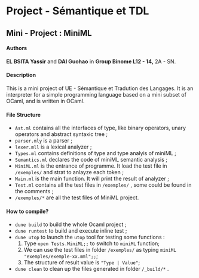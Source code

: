 # Project - Sémantique et TDL

## Mini - Project : MiniML

#### Authors

**EL BSITA Yassir** and **DAI Guohao** in **Group Binome L12 - 14,** 2A - SN.



#### Description

This is a mini project of UE - Sémantique et Tradution des Langages. It is an interpreter for a simple programming language based on a mini subset of OCaml, and is written in OCaml.



#### File Structure

- `Ast.ml` contains all the interfaces of type, like binary operators, unary operators and abstract syntaxic tree ;
- `parser.mly` is a parser ;
- `lexer.mll` is a lexical analyzer ;
- `Types.ml` contains definitions of type and type analyis of miniML ; 
- `Semantics.ml` declares the code of miniML semantic analysis ;
- `MiniML.ml` is the entrance of programme. It load the test file in `/exemples/` and strat to anlayze each token ;
- `Main.ml`  is the main function. It will print the result of analyzer ;
- `Test.ml` contains all the test files in `/exemples/` , some could be found in the comments ;
- `/exemples/*` are all the test files of MiniML project.



#### How to compile?

- `dune build` to build the whole Ocaml project ; 
- `dune runtest` to build and execute inline test ;
- `dune utop` to launch the `utop` tool for testing some functions :
  1. Type `open Tests.MiniML;;` to switch to `miniML` function;
  2. We can use the test files in folder `/exemples/` as typing `miniML "exemples/exemple-xx.mml";;`;
  3. The structure of result value is `"Type | Value"`;
- `dune clean` to clean up the files generated in folder  `/_build/*` .